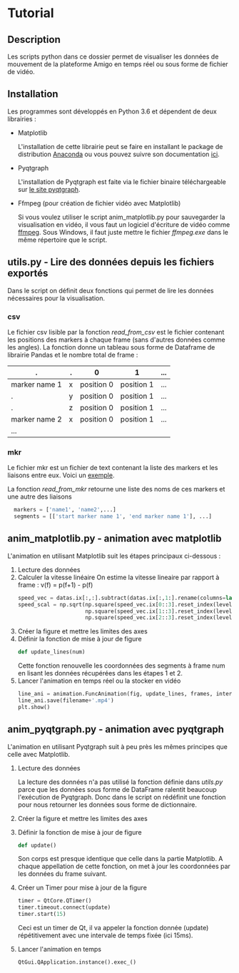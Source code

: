 # Tutorial

## Description

Les scripts python dans ce dossier permet de visualiser les données de mouvement de la plateforme Amigo en temps réel ou sous forme de fichier de vidéo. 

## Installation

Les programmes sont développés en Python 3.6 et dépendent de deux librairies :
* Matplotlib

  L'installation de cette librairie peut se faire en installant le package de distribution [Anaconda](https://www.continuum.io/downloads) ou vous pouvez suivre son documentation [ici](http://matplotlib.org/users/installing.html).

* Pyqtgraph

  L'installation de Pyqtgraph est faite via le fichier binaire téléchargeable sur [le site pyqtgraph](http://www.pyqtgraph.org/).
  
* Ffmpeg (pour création de fichier vidéo avec Matplotlib)

  Si vous voulez utiliser le script anim_matplotlib.py pour sauvegarder la visualisation en vidéo, il vous faut un logiciel d'écriture de vidéo comme [ffmpeg](https://ffmpeg.org/). Sous Windows, il faut juste mettre le fichier *ffmpeg.exe* dans le même répertoire que le script.

## utils.py - Lire des données depuis les fichiers exportés

Dans le script on définit deux fonctions qui permet de lire les données nécessaires pour la visualisation.

### csv

Le fichier csv lisible par la fonction *read_from_csv* est le fichier contenant les positions des markers à chaque frame (sans d'autres données comme les angles). La fonction donne un tableau sous forme de Dataframe de librairie Pandas et le nombre total de frame :

.|.|0|1|...|
-|-|-|-|---|
marker name 1|x|position 0|position 1|...|
.|y|position 0|position 1|...|
.|z|position 0|position 1|...|
marker name 2|x|position 0|position 1|...|
|...|

### mkr

Le fichier mkr est un fichier de text contenant la liste des markers et les liaisons entre eux. Voici un [exemple](https://github.com/AmigoCap/sportcapture/blob/master/data/Arnaud.mkr).

La fonction *read_from_mkr* retourne une liste des noms de ces markers et une autre des liaisons
```python
  markers = ['name1', 'name2',...]
  segments = [['start marker name 1', 'end marker name 1'], ...]
```

## anim_matplotlib.py - animation avec matplotlib

L'animation en utilisant Matplotlib suit les étapes principaux ci-dessous : 

1. Lecture des données
  
2. Calculer la vitesse linéaire
    On estime la vitesse lineaire par rapport à frame : v(f) = p(f+1) - p(f)
    ```python
    speed_vec = datas.ix[:,:].subtract(datas.ix[:,1:].rename(columns=lambda x: x-1))
    speed_scal = np.sqrt(np.square(speed_vec.ix[0::3].reset_index(level=1).drop('level_1',1)).add(
                         np.square(speed_vec.ix[1::3].reset_index(level=1).drop('level_1',1))).add(
                         np.square(speed_vec.ix[2::3].reset_index(level=1).drop('level_1',1)))).fillna(value=0.1).add(0.00000001)
    ```
3. Créer la figure et mettre les limites des axes
4. Définir la fonction de mise à jour de figure
    ```python
    def update_lines(num)
    ```
    Cette fonction renouvelle les coordonnées des segments à frame num en lisant les données récupérées dans les étapes 1 et 2.
5. Lancer l'animation en temps réel ou la stocker en vidéo
    ```python
    line_ani = animation.FuncAnimation(fig, update_lines, frames, interval=10, blit=False)
    line_ani.save(filename+'.mp4')
    plt.show()
    ```
## anim_pyqtgraph.py - animation avec pyqtgraph

L'animation en utilisant Pyqtgraph suit à peu près les mêmes principes que celle avec Matplotlib.

1. Lecture des données

    La lecture des données n'a pas utilisé la fonction définie dans *utils.py* parce que les données sous forme de DataFrame ralentit beaucoup l'exécution de Pyqtgraph. Donc dans le script on rédéfinit une fonction pour nous retourner les données sous forme de dictionnaire.
  
2. Créer la figure et mettre les limites des axes
3. Définir la fonction de mise à jour de figure
    ```python
    def update()
    ```
    Son corps est presque identique que celle dans la partie Matplotlib. A chaque appellation de cette fonction, on met à jour les coordonnées par les données du frame suivant.
4. Créer un Timer pour mise à jour de la figure
    ```python
    timer = QtCore.QTimer()
    timer.timeout.connect(update)
    timer.start(15)
    ```
    Ceci est un timer de Qt, il va appeler la fonction donnée (update) répétitivement avec une intervale de temps fixée (ici 15ms).
5. Lancer l'animation en temps 
    ```python
    QtGui.QApplication.instance().exec_()
    ```
